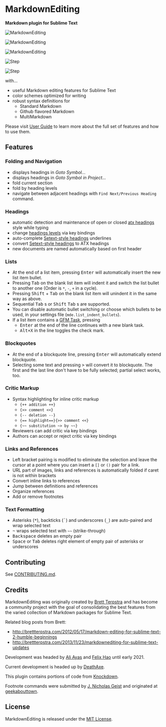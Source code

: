 # MarkdownEditing

**Markdown plugin for Sublime Text**

![MarkdownEditing][preview]


![MarkdownEditing](https://myoctocat.com/assets/images/base-octocat.svg)


![MarkdownEditing](/_md_data/child4/MarkdownEditing/image/cat.svg)

![Step](/_md_data/child4/MarkdownEditing/image/Steps.svg)

![Step](https://dev.w3.org/SVG/tools/svgweb/samples/svg-files/Steps.svg)


with...

*   useful Markdown editing features for Sublime Text 
*   color schemes optimized for writing
*   robust syntax definitions for
    -   Standard Markdown
    -   Github flavored Markdown
    -   MultiMarkdown

Please visit [User Guide][UserGuide] to learn more about the full set of features and how to use them.

## Features

### Folding and Navigation

*   displays headings in _Goto Symbol..._
*   displays headings in _Goto Symbol in Project..._
*   fold current section
*   fold by heading levels
*   navigate between adjacent headings with `Find Next/Previous Heading` command.

### Headings

*   automatic detection and maintenance of open or closed [atx headings][AtxHeadings] style while typing
*   change [headings levels][HeadingsLevels] via key bindings
*   auto-complete [Setext-style headings][SeHeadings] underlines
*   convert [Setext-style headings][SeHeadings] to ATX headings
*   new documents are named automatically based on first header

### Lists

*   At the end of a list item, pressing <kbd>Enter</kbd> will automatically insert the new list item bullet.
*   Pressing <kbd>Tab</kbd> on the blank list item will indent it and switch the list bullet to another one (Order is `*`, `-`, `+` in a cycle).
*   Pressing <kbd>Shift</kbd> + <kbd>Tab</kbd> on the blank list item will unindent it in the same way as above.
*   Sequential <kbd>Tab</kbd> s or <kbd>Shift</kbd> <kbd>Tab</kbd> s are supported.
*   You can disable automatic bullet switching or choose which bullets to be used, in your settings file (`mde.list_indent_bullets`).
*   If a list item contains a [GFM Task][], pressing 
    - <kbd>Enter</kbd> at the end of the line continues with a new blank task.
    - <kbd>Alt+X</kbd> in the line toggles the check mark.

### Blockquotes

*   At the end of a blockquote line, pressing <kbd>Enter</kbd> will automatically extend blockquote.
*   Selecting some text and pressing <kbd>&gt;</kbd> will convert it to blockquote. The first and the last line don't have to be fully selected; partial select works, too.

### Critic Markup

*   Syntax highlighting for inline critic markup
    -   `{++ addition ++}`
    -   `{>> comment <<}`
    -   `{-- deletion --}`
    -   `{== highlight==}{>> comment <<}`
    -   `{~~ substitution ~> by ~~}`
*   Reviewers can add critic via key bindings
*   Authors can accept or reject critic via key bindings

### Links and References

*   Left bracket pairing is modified to eliminate the selection and leave the cursor at a point where you can insert a `[]` or `()` pair for a link.
*   URL part of images, links and references is automatically folded if caret is not within brackets
*   Convert inline links to references
*   Jump between definitions and references
*   Organize references
*   Add or remove footnotes

### Text Formatting

*   Asterisks (<kbd>\*</kbd>), backticks (<kbd>\`</kbd>) and underscores (<kbd>\_</kbd>) are auto-paired and wrap selected text
*   <kbd>~</kbd> wraps selected text with `~~` (strike-through)
*   <kbd>Backspace</kbd> deletes an empty pair
*   <kbd>Space</kbd> or <kbd>Tab</kbd> deletes right element of empty pair of asterisks or underscores

## Contributing

See [CONTRIBUTING.md](CONTRIBUTING.md).

## Credits

MarkdownEditing was originally created by [Brett Terpstra][] and has become a community project with the goal of consolidating the best features from the varied collection of Markdown packages for Sublime Text. 

Related blog posts from Brett:

*   http://brettterpstra.com/2012/05/17/markdown-editing-for-sublime-text-2-humble-beginnings
*   http://brettterpstra.com/2013/11/23/markdownediting-for-sublime-text-updates

Development was headed by [Ali Ayas][] and [Felix Hao][] until early 2021.

Current development is headed up by [DeathAxe][].

This plugin contains portions of code from [Knockdown][].

Footnote commands were submitted by [J. Nicholas Geist][] and originated at [geekabouttown][].

## License

MarkdownEditing is released under the [MIT License][opensource].


[preview]: docs/img/preview.png
[Knockdown]: https://github.com/aziz/knockdown
[geekabouttown]: http://geekabouttown.com/posts/sublime-text-2-markdown-footnote-goodness
[opensource]: http://www.opensource.org/licenses/MIT
[UserGuide]: https://sublimetext-markdown.github.io/MarkdownEditing
[AtxHeadings]: docs/usage.md#atx-style
[HeadingsLevels]: docs/usage.md#headings-levels
[SeHeadings]: docs/usage.md#setext-style
[GFM Task]: https://github.github.com/gfm/#task-list-items-extension-

[Ali Ayas]: https://github.com/maliayas
[Brett Terpstra]: http://brettterpstra.com
[DeathAxe]: https://github.com/deathaxe
[Felix Hao]: https://github.com/felixhao28
[J. Nicholas Geist]: https://github.com/jngeist
